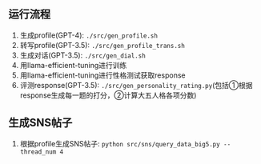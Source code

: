 ## 运行流程
1. 生成profile(GPT-4): `./src/gen_profile.sh`
2. 转写profile(GPT-3.5): `./src/gen_profile_trans.sh`
3. 生成对话(GPT-3.5): `./src/gen_dial.sh`
4. 用llama-efficient-tuning进行训练
5. 用llama-efficient-tuning进行性格测试获取response
5. 评测response(GPT-3.5): `./src/gen_personality_rating.py`(包括①根据response生成每一题的打分，②计算大五人格各项分数)

## 生成SNS帖子
1. 根据profile生成SNS帖子: `python src/sns/query_data_big5.py --thread_num 4`